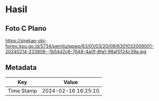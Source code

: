 # Hasil

## Foto C Plano

https://sirekap-obj-formc.kpu.go.id/5734/pemilu/ppwp/63/01/03/20/09/6301032009001-20240214-233806--1b54d2c6-7648-4a0f-8fa1-98af0124c39a.jpg


## Metadata

| Key        | Value               |
| ---------- | ------------------- |
| Time Stamp | 2024-02-16 16:25:10 |



